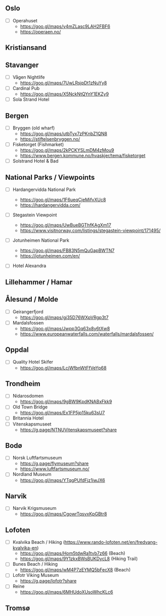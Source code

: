 ## Oslo

- [ ] Operahuset
  - https://goo.gl/maps/y4mZLasc9LAH2FBF6
  - https://operaen.no/

## Kristiansand

## Stavanger

- [ ] Vågen Nightlife
  - https://goo.gl/maps/7UwLRsjpDt1zNuYy8
- [ ] Cardinal Pub
  - https://goo.gl/maps/X5NckNtQYnY1EKZy9
- [ ] Sola Strand Hotel

## Bergen

- [ ] Bryggen (old wharf)
  - https://goo.gl/maps/utbTyx7zPKnbZ1QN8
  - https://stiftelsenbryggen.no/
- [ ] Fisketorget (Fishmarket)
  - https://goo.gl/maps/2kPCKYSLmDM4zMou9
  - https://www.bergen.kommune.no/hvaskjer/tema/fisketorget
- [ ] Solstrand Hotel & Bad

## National Parks / Viewpoints

- [ ] Hardangervidda National Park
  - https://goo.gl/maps/1F6ueqCjeMifvXUc8
  - https://hardangervidda.com/
- [ ] Stegastein Viewpoint
  - https://goo.gl/maps/UwBueBGThfKAgXm17
  - https://www.visitnorway.com/listings/stegastein-viewpoint/171495/
- [ ] Jotunheimen National Park
  - https://goo.gl/maps/FB83N5mQuGapBWTN7
  - https://jotunheimen.com/en/

- [ ] Hotel Alexandra

## Lillehammer / Hamar

## Ålesund / Molde

- [ ] Geirangerfjord
  - https://goo.gl/maps/gj35D76WXpVRgp3t7
- [ ] Mardalsfossen
  - https://goo.gl/maps/Jwpp3Gq63x8y6tXw8
  - https://www.europeanwaterfalls.com/waterfalls/mardalsfossen/

## Oppdal

- [ ] Quality Hotel Skifer
  - https://goo.gl/maps/LcjWfbnWtFfVeYp68

## Trondheim

- [ ] Nidarosdomen
  - https://goo.gl/maps/9gBW9KpdKNABxFkk9
- [ ] Old Town Bridge
  - https://goo.gl/maps/Ex1FP5jp15ku63sU7
- [ ] Britannia Hotel
- [ ] Vitenskapsmuseet 
  - https://g.page/NTNUVitenskapsmuseet?share

## Bodø

- [ ] Norsk Luftfartsmuseum
  - https://g.page/flymuseum?share
  - https://www.luftfartsmuseum.no/
- [ ] Nordland Museum
  - https://goo.gl/maps/YTqgPUfdFjz1iwJX6

## Narvik

- [ ] Narvik Krigsmuseum
  - https://goo.gl/maps/CgowrTqsvxKpGBtr8

## Lofoten

- [ ] Kvalvika Beach / Hiking (https://www.rando-lofoten.net/en/fredvang-kvalvika-en)
  - https://goo.gl/maps/Hom5tdwRa1tvb7z66 (Beach)
  - https://goo.gl/maps/9Y1zkxBWsBUKDycL8 (Hiking Trail)
- [ ] Bunes Beach / Hiking
  - https://goo.gl/maps/wM4P7zEYMQ5bFecX8 (Beach)
- [ ] Lofotr Viking Museum
  - https://g.page/lofotr?share
- [ ] Reine
  - https://goo.gl/maps/6MHUdoXUsoWhcKLc6

## Tromsø
